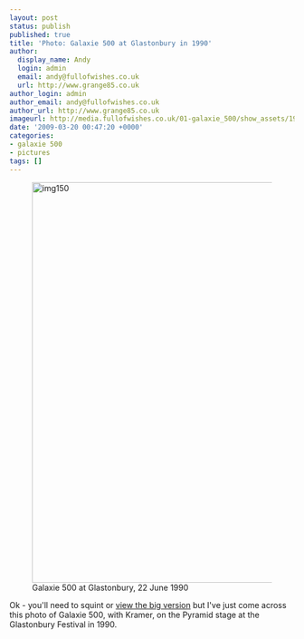 ```yaml
---
layout: post
status: publish
published: true
title: 'Photo: Galaxie 500 at Glastonbury in 1990'
author:
  display_name: Andy
  login: admin
  email: andy@fullofwishes.co.uk
  url: http://www.grange85.co.uk
author_login: admin
author_email: andy@fullofwishes.co.uk
author_url: http://www.grange85.co.uk
imageurl: http://media.fullofwishes.co.uk/01-galaxie_500/show_assets/1990-06-22/1990-06-22-galaxie-500-glastonbury-robert-richard-flickr-cc.jpg
date: '2009-03-20 00:47:20 +0000'
categories:
- galaxie 500
- pictures
tags: []
---
```

<figure><a data-flickr-embed="true"  href="https://www.flickr.com/photos/74825135@N00/3354266928/" title="img150"><img src="https://c1.staticflickr.com/4/3638/3354266928_f84714f9e7_b.jpg" width="1024" height="707" alt="img150"></a><script async src="//embedr.flickr.com/assets/client-code.js" charset="utf-8"></script><figcaption>Galaxie 500 at Glastonbury, 22 June 1990</figcaption></figure>

<p>Ok - you'll need to squint or <a href="http://www.flickr.com/photos/74825135@N00/3354266928/sizes/o/">view the big version</a> but I've just come across this photo of Galaxie 500, with Kramer, on the Pyramid stage at the Glastonbury Festival in 1990.</p>
<p>